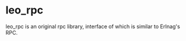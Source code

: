 leo_rpc
=======

leo_rpc is an original rpc library, interface of which is similar to Erlnag's RPC.
